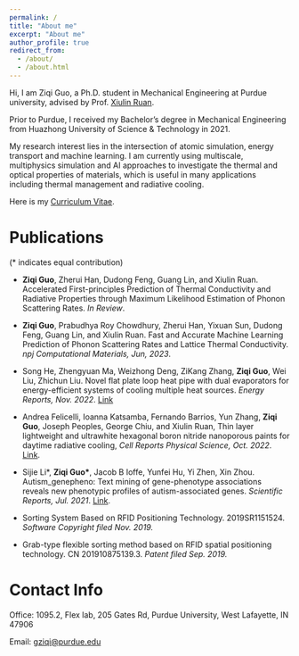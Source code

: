 ```yaml
---
permalink: /
title: "About me"
excerpt: "About me"
author_profile: true
redirect_from: 
  - /about/
  - /about.html
---
```


Hi, I am Ziqi Guo, a Ph.D. student in Mechanical Engineering at Purdue university, advised by Prof. [Xiulin Ruan](https://engineering.purdue.edu/NANOENERGY/).

Prior to Purdue, I received my Bachelor’s degree in Mechanical Engineering from Huazhong University of Science & Technology in 2021. 

My research interest lies in the intersection of atomic simulation, energy transport and machine learning. I am currently using multiscale, multiphysics simulation and AI approaches to investigate the thermal and optical properties of materials, which is useful in many applications including thermal management and radiative cooling.

Here is my [Curriculum Vitae](https://ZiqiGuo98.github.io/files/ZiqiGuo_CV.pdf). 

Publications
======
(* indicates equal contribution)

* **Ziqi Guo**, Zherui Han, Dudong Feng, Guang Lin, and Xiulin Ruan. Accelerated First-principles Prediction of Thermal Conductivity and Radiative Properties through Maximum Likelihood Estimation of Phonon Scattering Rates. *In Review*. []()

* **Ziqi Guo**, Prabudhya Roy Chowdhury, Zherui Han, Yixuan Sun, Dudong Feng, Guang Lin, and Xiulin Ruan. Fast and Accurate Machine Learning Prediction of Phonon Scattering Rates and Lattice Thermal Conductivity. *npj Computational Materials, Jun, 2023*. []()


* Song He, Zhengyuan Ma, Weizhong Deng, ZiKang Zhang, **Ziqi Guo**, Wei Liu, Zhichun Liu. Novel flat plate loop heat pipe with dual evaporators for energy-efficient systems of cooling multiple heat sources. *Energy Reports, Nov. 2022*. [Link](https://www.sciencedirect.com/science/article/pii/S2352484722010940)

* Andrea Felicelli, Ioanna Katsamba, Fernando Barrios, Yun Zhang, **Ziqi Guo**, Joseph Peoples, George Chiu, and Xiulin Ruan, Thin layer lightweight and ultrawhite hexagonal boron nitride nanoporous paints for daytime radiative cooling, *Cell Reports Physical Science, Oct. 2022*. [Link](https://www.sciencedirect.com/science/article/pii/S2666386422003526).

* Sijie Li\*, **Ziqi Guo\***, Jacob B Ioffe, Yunfei Hu, Yi Zhen, Xin Zhou. Autism\_genepheno: Text mining of gene-phenotype associations reveals new phenotypic profiles of autism-associated genes. *Scientific Reports, Jul. 2021*. [Link](https://www.nature.com/articles/s41598-021-94742-z). 

* Sorting System Based on RFID Positioning Technology. 2019SR1151524. *Software Copyright filed Nov. 2019.* 

* Grab-type flexible sorting method based on RFID spatial positioning technology. CN 201910875139.3. *Patent filed Sep. 2019.* 



Contact Info
======

Office: 1095.2, Flex lab, 205 Gates Rd, Purdue University, West Lafayette, IN 47906

Email: gziqi@purdue.edu